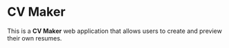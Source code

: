 # CV Maker

This is a **CV Maker** web application that allows users to create and preview their own resumes.
